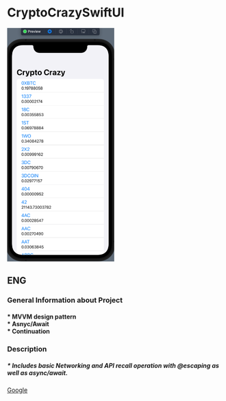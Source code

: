 # CryptoCrazySwiftUI

<img src="https://github.com/SezginCiftci/CryptoCrazySwiftUI/blob/main/CryptoCrazyScreen.png" width="250">

## ENG

### General Information about Project

#### * MVVM design pattern <br/> * Asnyc/Await <br/>* Continuation <br/>  

### Description   

##### * Includes basic Networking and API recall operation with @escaping as well as async/await. 

<a href="https://www.google.com/" target="_blank">Google</a>
